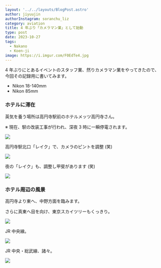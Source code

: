 ```yaml
---
layout: '../../layouts/BlogPost.astro'
author: jiyuujin
authorInstagram: soranchu_liz
category: aviation
title: 4 年ぶり「カメラマン業」として始動
type: post
date: 2023-10-27
tags:
  - Nakano
  - Koen-ji
image: https://i.imgur.com/F0EdTe4.jpg
---
```


4 年ぶりにとあるイベントのスタッフ業、然りカメラマン業をやってきたので、今回その記録用に書いてみます。

- Nikon 18-140mm
- Nikon 85mm

### ホテルに滞在

英気を養う場所は高円寺駅前のホテルメッツ高円寺さん。

※ 現在、駅の改装工事が行われ、深夜 3 時に一瞬停電されます。

![](/assets/img/20231027/Koen-ji_1.JPG)

高円寺駅北口「レイク」で、カメラのピントを調整 (笑)

![](/assets/img/20231027/Koen-ji_5.JPG)

夜の「レイク」も、調整し甲斐があります (笑)

![](/assets/img/20231027/Koen-ji_6.JPG)

### ホテル周辺の風景

高円寺より東へ、中野方面を臨みます。

さらに真東へ目を向け、東京スカイツリーもくっきり。

![](/assets/img/20231027/Koen-ji_2.JPG)

JR 中央線。

![](/assets/img/20231027/Koen-ji_3.JPG)

JR 中央・総武線、諸々。

![](/assets/img/20231027/Koen-ji_4.JPG)

